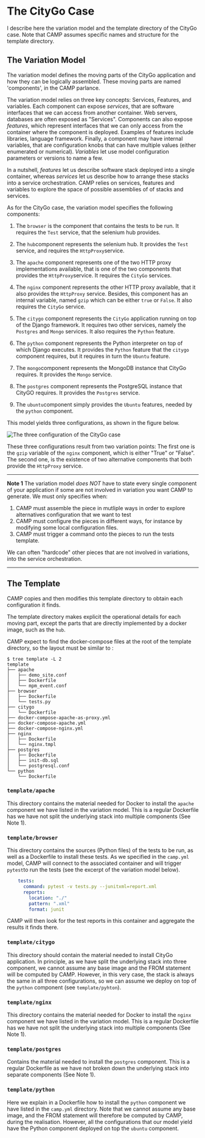 # The CityGo Case

I describe here the variation model and the template directory of the
CityGo case. Note that CAMP assumes specific names and structure for
the template directory.


## The Variation Model

The variation model defines the moving parts of the CityGo application
and how they can be logically assembled. These moving parts are named
'components', in the CAMP parlance.

The variation model relies on three key concepts: Services,
Features, and variables. Each component can expose *services*, that
are software interfaces that we can access from another
container. Web servers, databases are often exposed as
"Services". Components can also expose *features*, which represent
interfaces that we can only access from the container where the
component is deployed. Examples of features include libraries,
language framework. Finally, a component may have internal variables,
that are configuration knobs that can have multiple values (either
enumerated or numerical). *Variables* let use model configuration
parameters or versions to name a few.

In a nutshell, *features* let us describe software stack deployed into
a single container, whereas *services* let us describe how to arrange
these stacks into a service orchestration. CAMP relies on services,
features and variables to explore the space of possible assemblies of
of stacks and services.


As for the CityGo case, the variation model specifies the following
components:

  1. The `browser` is the component that contains the tests to be
    run. It requires the `Test` service, that the selenium hub
    provides.
    
  2. The `hub`component represents the selenium hub. It provides the
     `Test` service, and requires the `HttpProxy`service.
  
  3. The `apache` component represents one of the two HTTP proxy
    implementations available, that is one of the two components that
    provides the `HttpProxy`service. It requires the `CityGo` services.
    
  4. The `nginx` component represents the other HTTP proxy available,
     that it also provides the `HttpProxy` service. Besides, this
     component has an internal variable, named `gzip` which can be
     either `true` or `False`. It also requires the `CityGo` service.
  
  5. The `citygo` component represents the `CityGo` application
    running on top of the Django framework. It requires two other
    services, namely the `Postgres` and `Mongo` services. It also
    requires the `Python` feature.
    
  6. The `python` component represents the Python interpreter on top
    of which Django executes. It provides the `Python` feature that
    the `citygo` component requires, but it requires in turn the
    `Ubuntu` feature.
    
  7. The `mongo`component represents the MongoDB instance that CityGo
    requires. It provides the `Mongo` service.
    
  8. The `postgres` component represents the PostgreSQL instance that
    CityGO requires. It provides the `Postgres` service.
    
  9. The `ubuntu`component simply provides the `Ubuntu` features,
     needed by the `python` component.
  

This model yields three configurations, as shown in the figure below.

![The three configuration of the CityGo case](configurations.png)

These three configurations result from two variation points: The first
one is the `gzip` variable of the `nginx` component, which is either
"True" or "False". The second one, is the existence of two alternative
components that both provide the `HttpProxy` service.

---

**Note 1** The variation model *does NOT* have to state every single
component of your application if some are not involved in variation
you want CAMP to generate. We must only specifies when:
 1. CAMP must assemble the piece in mutliple ways in order to explore
    alternatives configuration that we want to test
 1. CAMP must configure the pieces in different ways, for instance by
modifying some local configuration files.
 1. CAMP must trigger a command onto the pieces to run the tests
template.

We can often "hardcode" other pieces that are not involved
in variations, into the service orchestration.

---


## The Template

CAMP copies and then modifies this template directory to obtain each
configuration it finds.

The template directory makes explicit the operational details for each
moving part, except the parts that are directly implemented by a
docker image, such as the `hub`.

CAMP expect to find the docker-compose files at the root of the
template directory, so the layout must be similar to :

```console
$ tree template -L 2
template
├── apache
│   ├── demo_site.conf
│   ├── Dockerfile
│   └── mpm_event.conf
├── browser
│   ├── Dockerfile
│   └── tests.py
├── citygo
│   └── Dockerfile
├── docker-compose-apache-as-proxy.yml
├── docker-compose-apache.yml
├── docker-compose-nginx.yml
├── nginx
│   ├── Dockerfile
│   └── nginx.tmpl
├── postgres
│   ├── Dockerfile
│   ├── init-db.sql
│   └── postgresql.conf
└── python
    └── Dockerfile
```


### `template/apache`

This directory contains the material needed for Docker to install the
`apache` component we have listed in the variation model.  This is a
regular Dockerfile has we have not split the underlying stack into multiple
components (See Note 1).


### `template/browser`

This directory contains the sources (Python files) of the tests to be
run, as well as a Dockerfile to install these tests. As we specified in
the `camp.yml` model, CAMP will connect to the associated container and
will trigger `pytest`to run the tests (see the excerpt of the variation
model below).

```yaml
    tests:
      command: pytest -v tests.py --junitxml=report.xml
      reports:
        location: "./"
        pattern: ".xml"
        format: junit
```

CAMP will then look for the test reports in this container and
aggregate the results it finds there.


### `template/citygo`

This directory should contain the material needed to install CityGo
application. In principle, as we have split the underlying stack into
three component, we cannot assume any base image and the FROM
statement will be computed by CAMP. However, in this very case, the
stack is always the same in all three configurations, so we can assume
we deploy on top of the `python` component (see `template/pyhton`).


### `template/nginx`

This directory contains the material needed for Docker to install the
`nginx` component we have listed in the variation model. This is a
regular Dockerfile has we have not split the underlying stack into
multiple components (See Note 1).


### `template/postgres`

Contains the material needed to install the `postgres` component. This
is a regular Dockerfile as we have not broken down the underlying
stack into separate components (See Note 1).

### `template/python`

Here we explain in a Dockerfile how to install the `python` component
we have listed in the `camp.yml` directory. Note that we cannot assume
any base image, and the FROM statement will therefore be computed by
CAMP, during the realisation. However, all the configurations that our
model yield have the Python component deployed on top the `ubuntu`
component.

